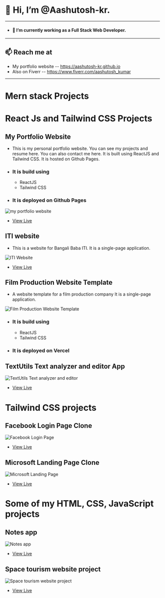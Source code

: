 # 👋 Hi, I’m @Aashutosh-kr.

<!-- ![mypic](https://aashutosh-kr.github.io/assets/img/my_pic.png) -->

---

- #### 🌱 I’m currently working as a Full Stack Web Developer.

---

## 📫 Reach me at

- My portfolio website -- https://aashutosh-kr.github.io
- Also on Fiverr -- https://www.fiverr.com/aashutosh_kumar

---

# Mern stack Projects

<!-- ## Electricity Bill Record App
  - This app is a React app that allows you to view and add electricity bill records. You can add a bill record by entering the details in the form and clicking the "Save" button. You can also edit the bill records by clicking the "Edit" button. You can also delete the bill records by clicking the "Delete" button.
  - The app is deployed on Railway.app and vercel.


![electricity bill record app](https://aashutosh-kr.github.io/static/media/electricityBillRecordApp.c715af08fbf6808429b8.jpg)

- [View Live](https://electricity-bill-record-app.vercel.app/)

## iNotebook App
  - Here you can save your important notes.
  - It has search and login functionality also.
  - The app is deployed on Railway.app and vercel

![iNotebook App](https://aashutosh-kr.github.io/static/media/iNotebook.85d693b1d637b5426478.png)

- [View Live](https://inotebook-aashutosh-kr.vercel.app/) -->

# React Js and Tailwind CSS Projects

## My Portfolio Website

- This is my personal portfolio website. You can see my projects and resume here. You can also contact me here. It is built using ReactJS and Tailwind CSS. It is hosted on Github Pages.

- ### It is build using

  - ReactJS
  - Tailwind CSS

- ### It is deployed on Github Pages

![my portfolio website](https://aashutosh-kr.github.io/static/media/portfolio.37bb08376cd2cb7fe5ee.jpg)

- [View Live](https://aashutosh-kr.github.io/)

## ITI website

- This is a website for Bangali Baba ITI. It is a single-page application.

![ITI Website](https://aashutosh-kr.github.io/static/media/iti_website_in_react.fc06063cc89537624ee7.png)

- [View Live](https://bangalibabaiti.vercel.app/)

## Film Production Website Template

- A website template for a film production company It is a single-page application.

![Film Production Website Template](https://aashutosh-kr.github.io/static/media/websiteTemplate.6533be70cde0e38d3786.jpg)

- ### It is build using

  - ReactJS
  - Tailwind CSS

- ### It is deployed on Vercel

<!-- # React Js and Bootstrap Projects -->

<!-- ## NewsGlobal App

  - NewsGlobal is a news app that fetches news from NewsApi and displays it in a clean and simple way using React.js and Bootstrap.

![NewsGlobal App](https://aashutosh-kr.github.io/static/media/newsGlobal.a423d849a588ccfc2910.jpg)

- [View Live](https://newsglobal-aashutosh-kr.vercel.app/) -->

## TextUtils Text analyzer and editor App

![TextUtils Text analyzer and editor](https://aashutosh-kr.github.io/static/media/textUtils.f9cd73d59702d945ce0d.jpg)

- [View Live](https://textutils-aashutosh-kr.vercel.app/)

<!-- - [View On Github](https://github.com/Aashutosh-kr/react-tutorial/tree/main/textutils) -->

# Tailwind CSS projects

## Facebook Login Page Clone

![Facebook Login Page](https://aashutosh-kr.github.io/static/media/facebook.7664589daf12806c7bb9.jpg)

- [View Live](https://aashutosh-kr.github.io/projects/facebook%20login%20page%20clone/)

<!-- - [View On Github]() -->

## Microsoft Landing Page Clone

![Microsoft Landing Page](https://aashutosh-kr.github.io/static/media/microsoft.32b016f39dffe28aaad4.jpg)

- [View Live](https://aashutosh-kr.github.io/projects/microsoft%20homepage%20clone/)

<!-- - [View On Github]() -->

# Some of my HTML, CSS, JavaScript projects

<!-- - [View On Github]() -->

## Notes app

![Notes app](https://aashutosh-kr.github.io/static/media/notes_app.922ad49092900e44a3c4.jpg)

- [View Live](https://aashutosh-kr.github.io/projects/notes%20app/)

<!-- - [View On Github]() -->

## Space tourism website project

![Space tourism website project](https://aashutosh-kr.github.io/static/media/space_tourism.a0375f45665aa1470f00.jpg)

- [View Live](https://aashutosh-kr.github.io/Fronend_Mentor_project/)

<!-- - [View On Github]() -->

<!-- ## TicTacToe
![tictactoe](https://aashutosh-kr.github.io/static/media/tictactoe.775f8711ab2f8aebbe29.png)

- [View Live](https://aashutosh-kr.github.io/projects/tic_tac_toe/) -->

<!-- - [View On Github]() -->
<!--
## Landing page
![Landing page](https://aashutosh-kr.github.io/assets/project-img/watch_landing_page.png)
 -->

<!---
Aashutosh-kr/Aashutosh-kr is a ✨ special ✨ repository because its `README.md` (this file) appears on your GitHub profile.
You can click the Preview link to take a look at your changes.
--->
